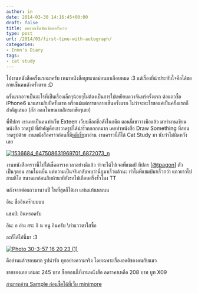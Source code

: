 ```yaml
---
author: in
date: 2014-03-30 14:16:45+00:00
draft: false
title: ขอลายเซ็นนักเขียนครั้งแรก
type: post
url: /2014/03/first-time-with-autograph/
categories:
- Innn's Diary
tags:
- cat study
---
```


ไปงานหนังสือครั้งแรกมาครับ เหมาหนังสือบูทแซลม่อนมาเกือบหมด :3 แต่เรื่องที่น่าประทับใจคือได้ขอลายเซ็นคนดังครั้งแรก :D



ครั้งแรกอาจเป็นอะไรที่เป็นเรื่องเล็กๆน้อยๆไม่ต้องเป็นการไปเหยียบดวงจันทร์ครั้งแรก ต่อแถวซื้อ iPhone6 นานสามสิบปีครั้งแรก หรือแม้แต่การขอลายเซ็นครั้งแรก ไม่ว่าจะอะไรขอแค่เป็นครั้งแรกก็สำคัญเสมอ (สัส ลอกโฆษณากสิกรมาชัดๆเลย)

<!-- more -->

พี่ทีปกร เขาเคยเป็นคนทำเว็บ Exteen เว็บบล็อกชื่อดังในอดีต ตอนนี้เขาวางมือแล้ว มาทำงานเขียนหนังสือ วาดรูป ที่สำคัญคือเขาวาดรูปได้น่าร๊ากกกกกมาก เคยทำหนังสือ Draw Something ที่สอนวาดรูปด้วย งานหนังสือคราวก่อนก็มี[หมีเขี่ย](https://www.cyruszhang.com/book-expo-2013/)มาอ่าน งานคราวนี้ก็ได้ Cat Study มา นับว่าไม่ผิดหวังเลย

[![1536684_647508631969701_6872073_n](https://www.cyruszhang.com/wp-content/uploads/2014/03/1536684_647508631969701_6872073_n.jpg)
](https://www.cyruszhang.com/wp-content/uploads/2014/03/1536684_647508631969701_6872073_n.jpg)

งานหนังสือคราวนี้ไปได้เช็คตารางเวลาอย่างดีแล้ว ว่าจะได้ไปเจอพี่แชมป์ ทีปกร [[@tpagon](https://twitter.com/tpagon)] ตัวเป็นๆตอน สามโมงเย็น แต่ความเป็นจริงกลับพบว่านี่กูมาเร็วแล้วนะ ทำไมพี่แชมป์มาเร็วกว่า แถวยาวไปสามกิโล ขนาดมาก่อนสิบห้านาทียังรอไปเกือบครึ่งชั่วโมง TT

หลังจากต่อแถวมานานปี ในที่สุดก็ได้มา แท่นแท้นนนนน

อิน: ชื่ออินคร๊าบบบบ

แชมป์: อินหรอครับ

อิน: อ อ่าง สระ อิ น หนู อินครับ \\ทำแววตาใสซื้อ

ละก็ได้ไอ้นี้มา :3

[![Photo 30-3-57 16 20 23 (1)](https://www.cyruszhang.com/wp-content/uploads/2014/03/Photo-30-3-57-16-20-23-1-1024x768.jpg)
](https://www.cyruszhang.com/wp-content/uploads/2014/03/Photo-30-3-57-16-20-23-1.jpg)

คืออ่านแล้วชอบมาก รูปน่ารัก ทุกอย่างความจริง โดยเฉพาะเรื่องอคติของคนกับแมว 

ขายของเลย เล่มละ 245 บาท ซื้อตอนนี้ที่งานหนังสือ ลดราคาเหลือ 208 บาท บูท X09 

[สามารถอ่าน Sample ก่อนซื้อได้ที่เว็บ minimore](http://minimore.com/mini/cat/)
